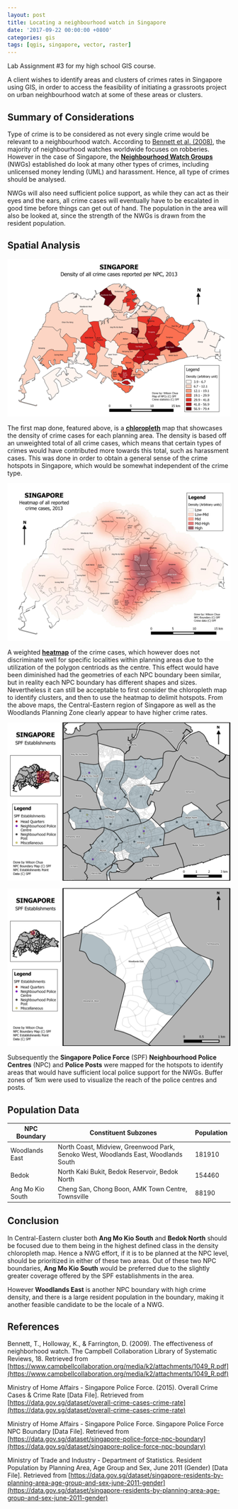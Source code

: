 ```yaml
---
layout: post
title: Locating a neighbourhood watch in Singapore
date: '2017-09-22 00:00:00 +0800'
categories: gis
tags: [qgis, singapore, vector, raster]
---
```

Lab Assignment #3 for my high school GIS course.

A client wishes to identify areas and clusters of crimes rates in Singapore using GIS, in order to access the feasibility of initiating a grassroots project on urban neighbourhood watch at some of these areas or clusters.

<!--excerpt-->

## Summary of Considerations

Type of crime is to be considered as not every single crime would be relevant to a neighbourhood watch. According to [Bennett et al. (2008)](https://www.campbellcollaboration.org/media/k2/attachments/1049_R.pdf), the majority of neighbourhood watches worldwide focuses on robberies. However in the case of Singapore,  the [**Neighbourhood Watch Groups**](https://www.hometeamvolunteers.gov.sg/htvms/web/neighbourhoodwatchzones) (NWGs) established do look at many other types of crimes, including unlicensed money lending (UML) and harassment. Hence, all type of crimes should be analysed.

NWGs will also need sufficient police support, as while they can act as their eyes and the ears, all crime cases will eventually have to be escalated in good time before things can get out of hand. The population in the area will also be looked at, since the strength of the NWGs is drawn from the resident population.

## Spatial Analysis

![Density of all crime cases reported per NPC, 2013](/assets/2017-09-22-Locating_a_neighbourhood_watch_in_Singapore/CrimeDensity.jpeg "Density of all crime cases reported per NPC, 2013")

The first map done, featured above, is a [**chloropleth**](https://en.wikipedia.org/wiki/Choropleth_map) map that showcases the density of crime cases for each planning area. The density is based off an unweighted total of all crime cases, which means that certain types of crimes would have contributed more towards this total, such as harassment cases. This was done in order to obtain a general sense of the crime hotspots in Singapore, which would be somewhat independent of the crime type.

![Heatmap of all reported crime cases, 2013](/assets/2017-09-22-Locating_a_neighbourhood_watch_in_Singapore/HeatmapOfCrimeDensity.jpeg "Heatmap of all reported crime cases, 2013")

A weighted [**heatmap**](https://en.wikipedia.org/wiki/Heat_map) of the crime cases, which however does not discriminate well for specific localities within planning areas due to the utilization of the polygon centriods as the centre. This effect would have been diminished had the geometries of each NPC boundary been similar, but in reality each NPC boundary has different shapes and sizes. Nevertheless it can still be acceptable to first consider the chloropleth map to identify clusters, and then to use the heatmap to delimit hotspots. From the above maps, the Central-Eastern region of Singapore as well as the Woodlands Planning Zone clearly appear to have higher crime rates.

![SPF Establishments, 1km Buffer, Central-Eastern Region](/assets/2017-09-22-Locating_a_neighbourhood_watch_in_Singapore/SPFEstablishmentsBuffer.jpeg "SPF Establishments, 1km Buffer, Central-Eastern Region")

![SPF Establishments, 1km Buffer, Admiralty](/assets/2017-09-22-Locating_a_neighbourhood_watch_in_Singapore/SPFEstablishmentsBuffer2.jpeg "SPF Establishments, 1km Buffer, Admiralty")

Subsequently the **Singapore Police Force** (SPF) **Neighbourhood Police Centres** (NPC) and **Police Posts** were mapped for the hotspots to identify areas that would have sufficient local police support for the NWGs. Buffer zones of 1km were used to visualize the reach of the police centres and posts.

## Population Data

NPC Boundary | Constituent Subzones | Population
--- | --- | ---
Woodlands East | North Coast, Midview, Greenwood Park, Senoko West, Woodlands East, Woodlands South | 181910
Bedok | North	Kaki Bukit, Bedok Reservoir, Bedok North | 154460
Ang Mo Kio South | Cheng San, Chong Boon, AMK Town Centre, Townsville | 88190


## Conclusion

In Central-Eastern cluster both **Ang Mo Kio South** and **Bedok North** should be focused due to them being in the highest defined class in the density chloropleth map. Hence a NWG effort, if it is to be planned at the NPC level, should be prioritized in either of these two areas. Out of these two NPC boundaries, **Ang Mo Kio South** would be preferred due to the slightly greater coverage offered by the SPF establishments in the area.

However **Woodlands East** is another NPC boundary with high crime density, and there is a large resident population in the boundary, making it another feasible candidate to be the locale of a NWG.

## References

Bennett, T., Holloway, K., & Farrington, D. (2009). The effectiveness of neighborhood watch. The Campbell Collaboration Library of Systematic Reviews, 18. Retrieved from [https://www.campbellcollaboration.org/media/k2/attachments/1049_R.pdf](https://www.campbellcollaboration.org/media/k2/attachments/1049_R.pdf)

Ministry of Home Affairs - Singapore Police Force. (2015). Overall Crime Cases & Crime Rate [Data File]. Retrieved from [https://data.gov.sg/dataset/overall-crime-cases-crime-rate](https://data.gov.sg/dataset/overall-crime-cases-crime-rate)

Ministry of Home Affairs - Singapore Police Force. Singapore Police Force NPC Boundary [Data File]. Retrieved from [https://data.gov.sg/dataset/singapore-police-force-npc-boundary](https://data.gov.sg/dataset/singapore-police-force-npc-boundary)

Ministry of Trade and Industry - Department of Statistics. Resident Population by Planning Area, Age Group and Sex, June 2011 (Gender) [Data File]. Retrieved from [https://data.gov.sg/dataset/singapore-residents-by-planning-area-age-group-and-sex-june-2011-gender](https://data.gov.sg/dataset/singapore-residents-by-planning-area-age-group-and-sex-june-2011-gender)
